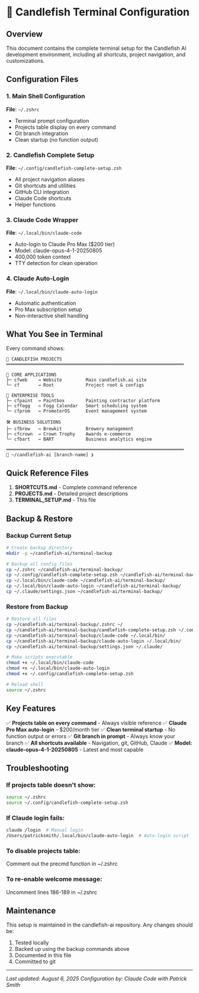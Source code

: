 # 🐠 Candlefish Terminal Configuration

## Overview
This document contains the complete terminal setup for the Candlefish AI development environment, including all shortcuts, project navigation, and customizations.

## Configuration Files

### 1. Main Shell Configuration
**File**: `~/.zshrc`
- Terminal prompt configuration
- Projects table display on every command
- Git branch integration
- Clean startup (no function output)

### 2. Candlefish Complete Setup
**File**: `~/.config/candlefish-complete-setup.zsh`
- All project navigation aliases
- Git shortcuts and utilities
- GitHub CLI integration
- Claude Code shortcuts
- Helper functions

### 3. Claude Code Wrapper
**File**: `~/.local/bin/claude-code`
- Auto-login to Claude Pro Max ($200 tier)
- Model: claude-opus-4-1-20250805
- 400,000 token context
- TTY detection for clean operation

### 4. Claude Auto-Login
**File**: `~/.local/bin/claude-auto-login`
- Automatic authentication
- Pro Max subscription setup
- Non-interactive shell handling

## What You See in Terminal

Every command shows:
```
🐠 CANDLEFISH PROJECTS
═══════════════════════════════════════════════════════════════════

🎯 CORE APPLICATIONS
├─ cfweb    → Website         Main candlefish.ai site
└─ cf       → Root            Project root & configs

💼 ENTERPRISE TOOLS
├─ cfpaint  → Paintbox        Painting contractor platform
├─ cffogg   → Fogg Calendar   Smart scheduling system
└─ cfprom   → PromoterOS      Event management system

🛠️ BUSINESS SOLUTIONS
├─ cfbrew   → Brewkit         Brewery management
├─ cfcrown  → Crown Trophy    Awards e-commerce
└─ cfbart   → BART            Business analytics engine

═══════════════════════════════════════════════════════════════════
🐠 ~/candlefish-ai [branch-name] ❯ 
```

## Quick Reference Files

1. **SHORTCUTS.md** - Complete command reference
2. **PROJECTS.md** - Detailed project descriptions
3. **TERMINAL_SETUP.md** - This file

## Backup & Restore

### Backup Current Setup
```bash
# Create backup directory
mkdir -p ~/candlefish-ai/terminal-backup

# Backup all config files
cp ~/.zshrc ~/candlefish-ai/terminal-backup/
cp ~/.config/candlefish-complete-setup.zsh ~/candlefish-ai/terminal-backup/
cp ~/.local/bin/claude-code ~/candlefish-ai/terminal-backup/
cp ~/.local/bin/claude-auto-login ~/candlefish-ai/terminal-backup/
cp ~/.claude/settings.json ~/candlefish-ai/terminal-backup/
```

### Restore from Backup
```bash
# Restore all files
cp ~/candlefish-ai/terminal-backup/.zshrc ~/
cp ~/candlefish-ai/terminal-backup/candlefish-complete-setup.zsh ~/.config/
cp ~/candlefish-ai/terminal-backup/claude-code ~/.local/bin/
cp ~/candlefish-ai/terminal-backup/claude-auto-login ~/.local/bin/
cp ~/candlefish-ai/terminal-backup/settings.json ~/.claude/

# Make scripts executable
chmod +x ~/.local/bin/claude-code
chmod +x ~/.local/bin/claude-auto-login
chmod +x ~/.config/candlefish-complete-setup.zsh

# Reload shell
source ~/.zshrc
```

## Key Features

✅ **Projects table on every command** - Always visible reference
✅ **Claude Pro Max auto-login** - $200/month tier
✅ **Clean terminal startup** - No function output or errors
✅ **Git branch in prompt** - Always know your branch
✅ **All shortcuts available** - Navigation, git, GitHub, Claude
✅ **Model: claude-opus-4-1-20250805** - Latest and most capable

## Troubleshooting

### If projects table doesn't show:
```bash
source ~/.zshrc
source ~/.config/candlefish-complete-setup.zsh
```

### If Claude login fails:
```bash
claude /login  # Manual login
/Users/patricksmith/.local/bin/claude-auto-login  # Auto-login script
```

### To disable projects table:
Comment out the precmd function in ~/.zshrc

### To re-enable welcome message:
Uncomment lines 186-189 in ~/.zshrc

## Maintenance

This setup is maintained in the candlefish-ai repository. Any changes should be:
1. Tested locally
2. Backed up using the backup commands above
3. Documented in this file
4. Committed to git

---
*Last updated: August 6, 2025*
*Configuration by: Claude Code with Patrick Smith*